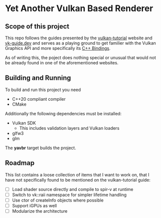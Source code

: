 # Yet Another Vulkan Based Renderer

## Scope of this project

This repo follows the guides presented by the [vulkan-tutorial](https://vulkan-tutorial.com/) website and [vk-guide.dev](https://vkguide.dev/) and serves as a playing ground to get familier with the Vulkan Graphics API and more specifically its [C++ Bindings](https://github.com/KhronosGroup/Vulkan-Hpp).

As of writing this, the poject does nothing special or unusual that would not be already found in one of the aforementioned websites.

## Building and Running

To build and run this project you need

- C++20 compliant compiler
- CMake

Additionally the following dependencies must be installed:
- Vulkan SDK
     - This includes validation layers and Vulkan loaders
- glfw3
- glm

The **yavbr** target builds the project.

## Roadmap

This list contains a loose collection of items that I want to work on, that I have not specifically found to be mentioned on the vulkan-tutorial guide:

- [ ] Load shader source directly and compile to spir-v at runtime
- [ ] Switch to vk::raii namespace for simpler lifetime handling
- [ ] Use ctor of createInfo objects where possible
- [ ] Support iGPUs as well
- [ ] Modularize the architecture
